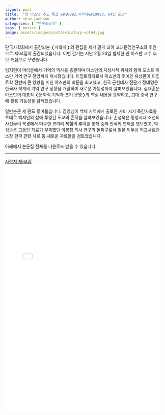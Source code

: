 ```yaml
---
layout: post
title:  "얀 아스만 추모 특집 &#10092;사학지&#10093; 64집 출간"
author: shim-jaehoon
categories: [ "연구소소식" ] 
tags: [ notice ] 
image: assets/images/post/dkhistory-vol64.jpg
---
```


단국사학회에서 출간되는 &#10092;사학지&#10093;의 편집을 제가 맡게 되어 고대문명연구소의 후원으로 제64집이 출간되었습니다. 이번 간기는 지난 2월 24일 별세한 얀 아스만 교수 추모 특집으로 꾸몄습니다.

임지현이 머리글에서 기억의 역사를 총괄하며 아스만의 지성사적 위치와 함께 포스트 아스만 기억 연구 전망까지 제시했습니다. 이집트학자로서 아스만의 후예인 유성환이 이집트학 전반에 큰 영향을 미친 아스만의 학문을 회고했고, 한국 근현대사 전문가 정대영은 한국사 학계의 기억 연구 상황을 개괄하며 새로운 가능성까지 살펴보았습니다. 심재훈은 아스만의 대표작 &#10092;문화적 기억과 초기 문명&#10093;의 핵심 내용을 요약하고, 고대 중국 연구에 활용 가능성을 탐색했습니다.

일반논문 세 편도 흥미롭습니다. 김영심이 백제 지역에서 출토된 사비 시기 목간자료를 토대로 백제인의 삶에 투영된 도교의 흔적을 살펴보았습니다. 손성욱은 명청시대 조선의 사신들이 북경에서 마주한 코끼리 체험의 추이를 통해 중화 인식의 변화를 엿보았고, 박성순은 그동안 자료가 부족했던 이봉창 의사 연구의 돌파구로서 일본 외무성 외교사료관 소장 한국 관련 사료 등 새로운 자료들을 검토했습니다.

아래에서 논문집 전체를 다운로드 받을 수 있습니다.


----

<span class="muted"><a href="/assets/files/dkhistory-vol64.pdf" target="_blank">사학지 제64집</a></span>
<br>
<object data="/assets/files/dkhistory-vol64.pdf" width="100%" height="800px" type='application/pdf'>
    <embed src="/assets/files/dkhistory-vol64.pdf" width="100%" height="800px" type='application/pdf'/>
</object>

<br><br>
